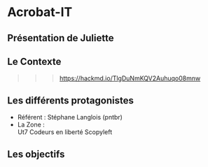 # Acrobat-IT
## Présentation de Juliette
## Le Contexte
>>> https://hackmd.io/TlgDuNmKQV2Auhuqo08mnw
## Les différents protagonistes
<ul>
  <li>Référent : Stéphane Langlois (pntbr)</li>
  <li>La Zone :</li>
Ut7
Codeurs en liberté
Scopyleft
</ul>  
  
## Les objectifs
